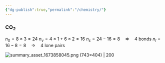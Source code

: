 ```yaml
---
{"dg-publish":true,"permalink":"/chemistry/"}
---
```


### CO<sub>2</sub>
$n_{0} = 8 \times 3 = 24$
$n_{v} = 4 \times 1 + 6 \times 2 = 16$
$n_{s} = 24-16 = 8 \quad \Rightarrow \quad \text{4 bonds}$
$n_{l} = 16-8 = 8 \quad \Rightarrow \quad \text{4 lone pairs}$

![summary_asset_1673858045.png (743×404) | 200](https://s3.eu-central-1.wasabisys.com/evulpo-drive-mirror/de_DE/summary_assets/summary_asset_1673858045.png)